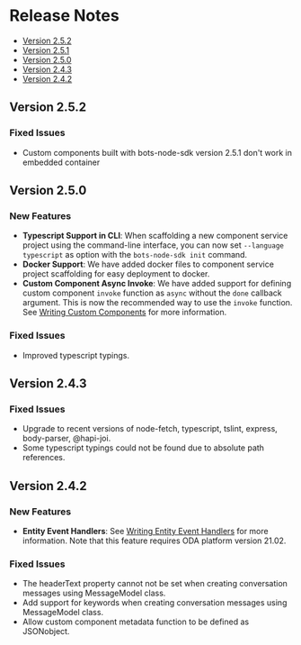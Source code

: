 # Release Notes

- [Version 2.5.2](#v252)
- [Version 2.5.1](#v251)
- [Version 2.5.0](#v250)
- [Version 2.4.3](#v243)
- [Version 2.4.2](#v242)

## Version 2.5.2 <a name="v252">

### Fixed Issues

- Custom components built with bots-node-sdk version 2.5.1 don't work in embedded container

## Version 2.5.0 <a name="v250">

### New Features

- **Typescript Support in CLI**: When scaffolding a new component service project using the command-line interface, you can now set `--language typescript` as option with the `bots-node-sdk init` command.
- **Docker Support**: We have added docker files to component service project scaffolding for easy deployment to docker.
- **Custom Component Async Invoke**: We have added support for defining custom component `invoke` function as `async` without the `done` callback argument. This is now the recommended way to use the `invoke` function. See [Writing Custom Components](https://github.com/oracle/bots-node-sdk/blob/master/CUSTOM_COMPONENT.md) for more information.

### Fixed Issues

- Improved typescript typings.

## Version 2.4.3 <a name="v243">

### Fixed Issues

- Upgrade to recent versions of node-fetch, typescript, tslint, express, body-parser, @hapi-joi.
- Some typescript typings could not be found due to absolute path references.

## Version 2.4.2 <a name="v242">

### New Features

- **Entity Event Handlers**: See [Writing Entity Event Handlers](https://github.com/oracle/bots-node-sdk/blob/master/ENTIY_EVENT_HANDLER.md) for more information. Note that this feature requires ODA platform version 21.02.

### Fixed Issues

- The headerText property cannot not be set when creating conversation messages using MessageModel class.
- Add support for keywords when creating conversation messages using MessageModel class.
- Allow custom component metadata function to be defined as JSONobject.